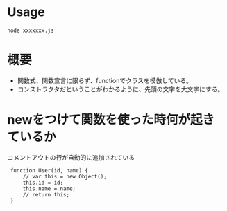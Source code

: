 
# Usage
```
node xxxxxxx.js
```

# 概要
- 関数式、関数宣言に限らず、functionでクラスを模倣している。
- コンストラクタだということがわかるように、先頭の文字を大文字にする。

# newをつけて関数を使った時何が起きているか

コメントアウトの行が自動的に追加されている

```
 function User(id, name) {
     // var this = new Object();
     this.id = id;
     this.name = name;
     // return this;
 }
```


